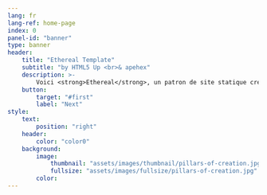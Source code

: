 ```yaml
---
lang: fr
lang-ref: home-page
index: 0
panel-id: "banner"
type: banner
header:
    title: "Ethereal Template"
    subtitle: "by HTML5 Up <br>& apehex"
    description: >-
        Voici <strong>Ethereal</strong>, un patron de site statique créé par AJ pour <a href='https://html5up.net'>HTML5 UP</a> et augmenté avec des fonctionnalités Jekyll par <a href='https://apehex.github.io'>apehex</a>.<br/><br/>Il est totalement "responsive", composé en HTML5 et CSS3, et diffusé librement sous la license Creative Commons.<br/><br/>J'espère que ça vous plaît :)
    button:
        target: "#first"
        label: "Next"
style:
    text:
        position: "right"
    header:
        color: "color0"
    background:
        image:
            thumbnail: "assets/images/thumbnail/pillars-of-creation.jpg"
            fullsize: "assets/images/fullsize/pillars-of-creation.jpg"
        color:
---
```

